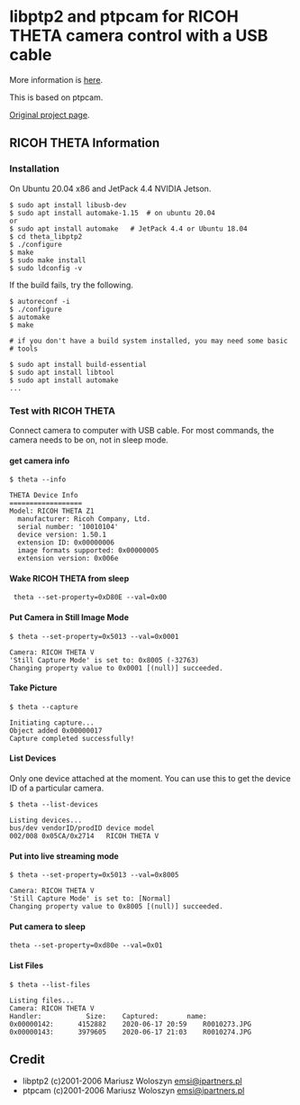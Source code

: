 # libptp2 and ptpcam for RICOH THETA camera control with a USB cable

More information is [here](https://theta360.guide/special/linuxstreaming/).

This is based on ptpcam.

[Original project page](http://libptp.sourceforge.net/).

## RICOH THETA Information

### Installation 

On Ubuntu 20.04 x86 and JetPack 4.4 NVIDIA Jetson.

```
$ sudo apt install libusb-dev
$ sudo apt install automake-1.15  # on ubuntu 20.04
or
$ sudo apt install automake   # JetPack 4.4 or Ubuntu 18.04
$ cd theta_libptp2
$ ./configure
$ make
$ sudo make install
$ sudo ldconfig -v 

``` 

If the build fails, try the following.

```
$ autoreconf -i
$ ./configure
$ automake
$ make

# if you don't have a build system installed, you may need some basic 
# tools

$ sudo apt install build-essential
$ sudo apt install libtool
$ sudo apt install automake
...
```

### Test with RICOH THETA

Connect camera to computer with USB cable.  For most commands, the camera needs to be on,
not in sleep mode.

#### get camera info 

```
$ theta --info

THETA Device Info
==================
Model: RICOH THETA Z1
  manufacturer: Ricoh Company, Ltd.
  serial number: '10010104'
  device version: 1.50.1
  extension ID: 0x00000006
  image formats supported: 0x00000005
  extension version: 0x006e
```

#### Wake RICOH THETA from sleep

```
 theta --set-property=0xD80E --val=0x00
```

#### Put Camera in Still Image Mode

```
$ theta --set-property=0x5013 --val=0x0001

Camera: RICOH THETA V
'Still Capture Mode' is set to: 0x8005 (-32763)
Changing property value to 0x0001 [(null)] succeeded.
```

#### Take Picture

```
$ theta --capture

Initiating capture...
Object added 0x00000017
Capture completed successfully!
```

#### List Devices 

Only one device attached at the moment.   You can use this to get the
device ID of a particular camera. 

```
$ theta --list-devices

Listing devices...
bus/dev	vendorID/prodID	device model
002/008	0x05CA/0x2714	RICOH THETA V
```

#### Put into live streaming mode

```
$ theta --set-property=0x5013 --val=0x8005

Camera: RICOH THETA V
'Still Capture Mode' is set to: [Normal]
Changing property value to 0x8005 [(null)] succeeded.
``` 

#### Put camera to sleep

```
theta --set-property=0xd80e --val=0x01
```

#### List Files

```
$ theta --list-files

Listing files...
Camera: RICOH THETA V
Handler:           Size: 	Captured:      	name:
0x00000142:      4152882	2020-06-17 20:59	R0010273.JPG
0x00000143:      3979605	2020-06-17 21:03	R0010274.JPG
```


## Credit

* libptp2 (c)2001-2006 Mariusz Woloszyn <emsi@ipartners.pl>
* ptpcam  (c)2001-2006 Mariusz Woloszyn <emsi@ipartners.pl>

